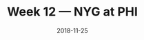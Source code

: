 ---
layout: game
title: Week 12 — NYG at PHI
season: 2018
game_id: 2018_12_NYG_PHI
week: 12
date: 2018-11-25
home_team: PHI
away_team: NYG
final_home: 
final_away: 
pbp_url: /assets/data/pbp/2018/2018_12_NYG_PHI.csv.gz
---